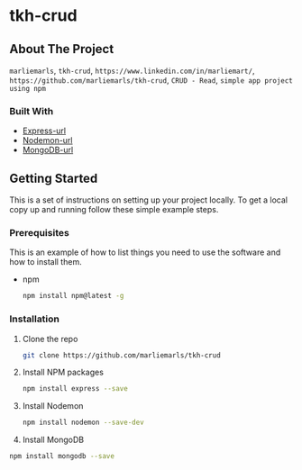 # tkh-crud

## About The Project
 `marliemarls`, `tkh-crud`, `https://www.linkedin.com/in/marliemart/`, `https://github.com/marliemarls/tkh-crud`, `CRUD - Read`, `simple app project using npm`



### Built With

* [Express-url]
* [Nodemon-url]
* [MongoDB-url]



<!-- GETTING STARTED -->
## Getting Started

This is a set of instructions on setting up your project locally. To get a local copy up and running follow these simple example steps.

### Prerequisites

This is an example of how to list things you need to use the software and how to install them.
* npm
  ```sh
  npm install npm@latest -g
  ```
### Installation

1. Clone the repo
   ```sh
   git clone https://github.com/marliemarls/tkh-crud
   ```
2. Install NPM packages
   ```sh
   npm install express --save
   ```
3. Install Nodemon
   ```sh
   npm install nodemon --save-dev
   ``` 
4. Install MongoDB
  ```sh
  npm install mongodb --save
  ```
<!-- MARKDOWN LINKS & IMAGES -->

[Express-url]: https://expressjs.com/
[Nodemon-url]: https://www.npmjs.com/package/nodemon
[MongoDB-url]: https://www.mongodb.com/
